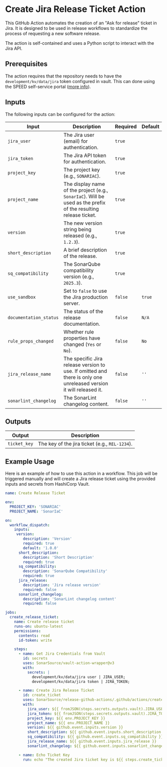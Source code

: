 # Create Jira Release Ticket Action

This GitHub Action automates the creation of an "Ask for release" ticket in Jira. It is designed to be used in release workflows to standardize the process of requesting a new software release.

The action is self-contained and uses a Python script to interact with the Jira API.
## Prerequisites

The action requires that the repository needs to have the `development/kv/data/jira` token configured in vault.
This can done using the SPEED self-service portal ([more info](https://xtranet-sonarsource.atlassian.net/wiki/spaces/Platform/pages/3553787989/Manage+Vault+Policy+-+SPEED)).

## Inputs

The following inputs can be configured for the action:

| Input                  | Description                                                                                                        | Required | Default |
|------------------------|--------------------------------------------------------------------------------------------------------------------|----------|---------|
| `jira_user`            | The Jira user (email) for authentication.                                                                          | `true`   |         |
| `jira_token`           | The Jira API token for authentication.                                                                             | `true`   |         |
| `project_key`          | The project key (e.g., `SONARIAC`).                                                                                | `true`   |         |
| `project_name`         | The display name of the project (e.g., `SonarIaC`). Will be used as the prefix of the resulting release ticket.    | `true`   |         |
| `version`              | The new version string being released (e.g., `1.2.3`).                                                             | `true`   |         |
| `short_description`    | A brief description of the release.                                                                                | `true`   |         |
| `sq_compatibility`     | The SonarQube compatibility version (e.g., `2025.3`).                                                              | `true`   |         |
| `use_sandbox`          | Set to `false` to use the Jira production server.                                                                  | `false`  | `true`  |
| `documentation_status` | The status of the release documentation.                                                                           | `false`  | `N/A`   |
| `rule_props_changed`   | Whether rule properties have changed (`Yes` or `No`).                                                              | `false`  | `No`    |
| `jira_release_name`    | The specific Jira release version to use. If omitted and there is only one unreleased version it will released it. | `false`  | `''`    |
| `sonarlint_changelog`  | The SonarLint changelog content.                                                                                   | `false`  | `''`    |

## Outputs

| Output       | Description                                    |
|--------------|------------------------------------------------|
| `ticket_key` | The key of the jira ticket (e.g., `REL-1234`). |

## Example Usage

Here is an example of how to use this action in a workflow. This job will be triggered manually and will create a Jira release ticket using the provided inputs and secrets from HashiCorp Vault.

```yaml
name: Create Release Ticket

env:
  PROJECT_KEY: 'SONARIAC'
  PROJECT_NAME: 'SonarIaC'

on:
  workflow_dispatch:
    inputs:
     version:
        description: 'Version'
        required: true
        default: '1.0.0'
      short_description:
        description: 'Short Description'
        required: true
      sq_compatibility:
        description: 'SonarQube Compatibility'
        required: true
      jira_release:
        description: 'Jira release version'
        required: false
      sonarlint_changelog:
        description: 'SonarLint changelog content'
        required: false

jobs:
  create_release_ticket:
    name: Create release ticket
    runs-on: ubuntu-latest
    permissions:
      contents: read
      id-token: write

    steps:
      - name: Get Jira Credentials from Vault
        id: secrets
        uses: SonarSource/vault-action-wrapper@v3
        with:
          secrets: |
            development/kv/data/jira user | JIRA_USER;
            development/kv/data/jira token | JIRA_TOKEN;

      - name: Create Jira Release Ticket
        id: create_ticket
        uses: SonarSource/release-github-actions/.github/actions/create-jira-release-ticket
        with:
          jira_user: ${{ fromJSON(steps.secrets.outputs.vault).JIRA_USER }}
          jira_token: ${{ fromJSON(steps.secrets.outputs.vault).JIRA_TOKEN }}
          project_key: ${{ env.PROJECT_KEY }}
          project_name: ${{ env.PROJECT_NAME }}
          version: ${{ github.event.inputs.version }}
          short_description: ${{ github.event.inputs.short_description }}
          sq_compatibility: ${{ github.event.inputs.sq_compatibility }}
          jira_release_name: ${{ github.event.inputs.jira_release }}
          sonarlint_changelog: ${{ github.event.inputs.sonarlint_changelog }}

      - name: Echo Ticket Key
        run: echo "The created Jira ticket key is ${{ steps.create_ticket.outputs.ticket_key }}"
